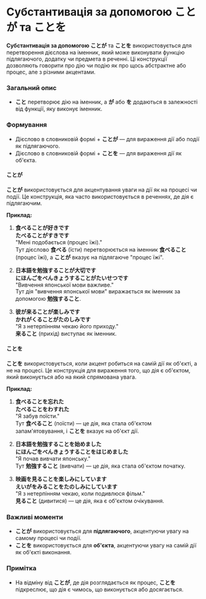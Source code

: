 # Субстантивація за допомогою ことが та ことを

**Субстантивація за допомогою ことが** та **ことを** використовується для перетворення дієслова на іменник, який може виконувати функцію підлягаючого, додатку чи предмета в реченні. Ці конструкції дозволяють говорити про дію чи подію як про щось абстрактне або процес, але з різними акцентами.

### Загальний опис

- **こと** перетворює дію на іменник, а **が** або **を** додаються в залежності від функції, яку виконує іменник.

### Формування

- Дієслово в словниковій формі + **ことが** — для вираження дії або події як підлягаючого.
- Дієслово в словниковій формі + **ことを** — для вираження дії як об'єкта.

#### ことが

**ことが** використовується для акцентування уваги на дії як на процесі чи події. Це конструкція, яка часто використовується в реченнях, де дія є підлягаючим.

**Приклад:**

1. **食べることが好きです**  
   **たべることがすきです**  
   "Мені подобається (процес їжі)."  
   Тут дієслово **食べる** (їсти) перетворюється на іменник **食べること** (процес їжі), а **ことが** вказує на підлягаюче "процес їжі".

2. **日本語を勉強することが大切です**  
   **にほんごをべんきょうすることがたいせつです**  
   "Вивчення японської мови важливе."  
   Тут дія "вивчення японської мови" виражається як іменник за допомогою **勉強すること**.

3. **彼が来ることが楽しみです**  
   **かれがくることがたのしみです**  
   "Я з нетерпінням чекаю його приходу."  
   **来ること** (прихід) виступає як іменник.

#### ことを

**ことを** використовується, коли акцент робиться на самій дії як об'єкті, а не на процесі. Це конструкція для вираження того, що дія є об'єктом, який виконується або на який спрямована увага.

**Приклад:**

1. **食べることを忘れた**  
   **たべることをわすれた**  
   "Я забув поїсти."  
   Тут **食べること** (поїсти) — це дія, яка стала об'єктом запам'ятовування, і **ことを** вказує на об'єкт дії.

2. **日本語を勉強することを始めました**  
   **にほんごをべんきょうすることをはじめました**  
   "Я почав вивчати японську."  
   Тут **勉強すること** (вивчати) — це дія, яка стала об'єктом початку.

3. **映画を見ることを楽しみにしています**  
   **えいがをみることをたのしみにしています**  
   "Я з нетерпінням чекаю, коли подивлюся фільм."  
   **見ること** (дивитися) — це дія, яка є об'єктом очікування.

### Важливі моменти
- **ことが** використовується для **підлягаючого**, акцентуючи увагу на самому процесі чи події.
- **ことを** використовується для **об'єкта**, акцентуючи увагу на самій дії як об'єкті виконання.

### Примітка
- На відміну від **ことが**, де дія розглядається як процес, **ことを** підкреслює, що дія є чимось, що виконується або досягається.
